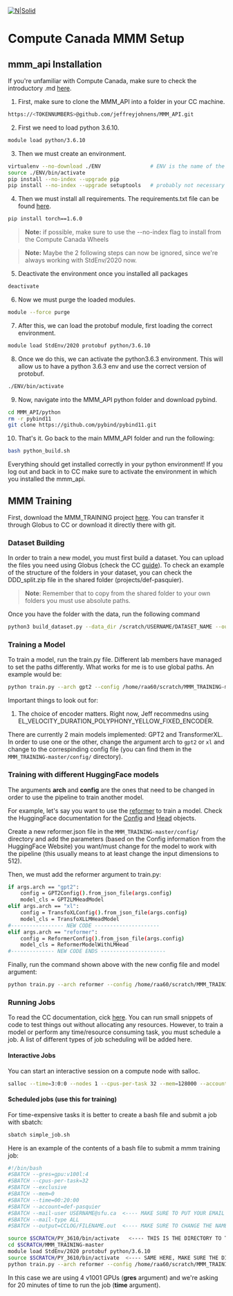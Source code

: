 [![N|Solid](https://drive.google.com/uc?export=view&id=1u4xiWN3s0PAii8zn3-qxJ7wn35tBOypY)](https://metacreation.net/category/projects/)

# Compute Canada MMM Setup
## mmm_api Installation

If you're unfamiliar with Compute Canada, make sure to check the introductory .md [here]().

1. First, make sure to clone the MMM_API into a folder in your CC machine.
```sh
https://<TOKENNUMBERS>@github.com/jeffreyjohnens/MMM_API.git
```
2. First we need to load python 3.6.10.
```sh
module load python/3.6.10
```
3. Then we must create an environment.
```sh
virtualenv --no-download ./ENV                # ENV is the name of the environment
source ./ENV/bin/activate
pip install --no-index --upgrade pip          
pip install --no-index --upgrade setuptools   # probably not necessary

```
4. Then we must install all requirements. The requirements.txt file can be found [here]().
```sh
pip install torch==1.6.0
```
> **Note:** if possible, make sure to use the --no-index flag to install from the Compute Canada Wheels

> **Note:** Maybe the 2 following steps can now be ignored, since we're always working with StdEnv/2020 now.

5. Deactivate the environment once you installed all packages
```sh
deactivate
```
6. Now we must purge the loaded modules.
```sh
module --force purge
```
7. After this, we can load the protobuf module, first loading the correct environment.
```sh
module load StdEnv/2020 protobuf python/3.6.10
```
8. Once we do this, we can activate the python3.6.3 environment. This will allow us to have a python 3.6.3 env and use the correct version of protobuf.
```sh
./ENV/bin/activate
```
9. Now, navigate into the MMM_API python folder and download pybind.
```sh
cd MMM_API/python
rm -r pybind11
git clone https://github.com/pybind/pybind11.git
```
10. That's it. Go back to the main MMM_API folder and run the following:
```sh
bash python_build.sh
```
Everything should get installed correctly in your python environment! If you log out and back in to CC make sure to activate the environment in which you installed the mmm_api.

## MMM Training

First, download the MMM_TRAINING project [here](https://gitlab.com/jeffreyjohnens/MMM_TRAINING/-/tree/master/). You can transfer it through Globus to CC or download it directly there with git.

### Dataset Building

In order to train a new model, you must first build a dataset. You can upload the files you need using Globus (check the CC [guide]()). To check an example of the structure of the folders in your dataset, you can check the DDD_split.zip file in the shared folder (projects/def-pasquier). 
> **Note**: Remember that to copy from the shared folder to your own folders you must use absolute paths.

Once you have the folder with the data, run the following command
```sh
python3 build_dataset.py --data_dir /scratch/USERNAME/DATASET_NAME --output /scratch/USERNAME/data.arr --nthreads 40 
```

### Training a Model

To train a model, run the train.py file. Different lab members have managed to set the paths differently. What works for me is to use global paths. An example would be:
```sh
python train.py --arch gpt2 --config /home/raa60/scratch/MMM_TRAINING-master/config/gpt2_tiny.json --encoding EL_VELOCITY_DURATION_POLYPHONY_YELLOW_FIXED_ENCODER --ngpu 4 --dataset /home/raa60/scratch/farrastest_NUM_BARS=4_OPZ_False.arr --batch_size 32 --label DELETE_ME
```
Important things to look out for:
1. The choice of encoder matters. Right now, Jeff recommedns using EL_VELOCITY_DURATION_POLYPHONY_YELLOW_FIXED_ENCODER.

There are currently 2 main models implemented: GPT2 and TransformerXL. In order to use one or the other, change the argument arch to `gpt2` or `xl` and change to the correspinding config file (you can find them in the `MMM_TRAINING-master/config/` directory).

### Training with different HuggingFace models

The arguments **arch** and **config** are the ones that need to be changed in order to use the pipeline to train another model.

For example, let's say you want to use the [reformer](https://huggingface.co/docs/transformers/model_doc/reformer) to train a model. Check the HuggingFace documentation for the [Config](https://huggingface.co/docs/transformers/model_doc/reformer#transformers.ReformerConfig) and [Head](https://huggingface.co/docs/transformers/model_doc/reformer#transformers.ReformerModelWithLMHead) objects. 

Create a new reformer.json file in the `MMM_TRAINING-master/config/` directory and add the parameters (based on the Config information from the HuggingFace Website) you want/must change for the model to work with the pipeline (this usually means to at least change the input dimensions to 512).

Then, we must add the reformer argument to train.py:

```sh
if args.arch == "gpt2":
    config = GPT2Config().from_json_file(args.config)
    model_cls = GPT2LMHeadModel
elif args.arch == "xl":
    config = TransfoXLConfig().from_json_file(args.config)
    model_cls = TransfoXLLMHeadModel
#----------------- NEW CODE ---------------------
elif args.arch == "reformer":
    config = ReformerConfig().from_json_file(args.config)
    model_cls = ReformerModelWithLMHead
#-------------- NEW CODE ENDS ---------------------
```

Finally, run the command shown above with the new config file and model argument:
```sh
python train.py --arch reformer --config /home/raa60/scratch/MMM_TRAINING-master/config/reformer.json --encoding EL_VELOCITY_DURATION_POLYPHONY_YELLOW_FIXED_ENCODER --ngpu 4 --dataset /home/raa60/scratch/DATA_NUM_BARS=4_OPZ_False.arr --batch_size 32 --label DELETE_ME
```

### Running Jobs

To read the CC documentation, cick [here](https://docs.alliancecan.ca/wiki/Running_jobs). You can run small snippets of code to test things out without allocating any resources. However, to train a model or perform any time/resource consuming task, you must schedule a job. A list of different types of job scheduling will be added here.

#### Interactive Jobs
You can start an interactive session on a compute node with salloc.
```sh
salloc --time=3:0:0 --nodes 1 --cpus-per-task 32 --mem=128000 --account=def-pasquier
```

#### Scheduled jobs (use this for training)
For time-expensive tasks it is better to create a bash file and submit a job with sbatch:
```sh
sbatch simple_job.sh
```

Here is an example of the contents of a bash file to submit a mmm training job:
```sh
#!/bin/bash
#SBATCH --gres=gpu:v100l:4
#SBATCH --cpus-per-task=32
#SBATCH --exclusive
#SBATCH --mem=0
#SBATCH --time=00:20:00
#SBATCH --account=def-pasquier
#SBATCH --mail-user USERNAME@sfu.ca  <---- MAKE SURE TO PUT YOUR EMAIL
#SBATCH --mail-type ALL
#SBATCH --output=CCLOG/FILENAME.out  <---- MAKE SURE TO CHANGE THE NAME OF THE FILE

source $SCRATCH/PY_3610/bin/activate   <---- THIS IS THE DIRECTORY TO THE ENV WHERE YOU HAVE THE mmm_api INSTALLED
cd $SCRATCH/MMM_TRAINING-master
module load StdEnv/2020 protobuf python/3.6.10
source $SCRATCH/PY_3610/bin/activate  <---- SAME HERE, MAKE SURE THE DIRECTORY IS PLACED CORRECTLY
python train.py --arch reformer --config /home/raa60/scratch/MMM_TRAINING-master/config/reformer.json --encoding EL_VELOCITY_DURATION_POLYPHONY_YELLOW_FIXED_ENCODER --ngpu 4 --dataset /home/raa60/scratch/dataset_NUM_BARS=4_OPZ_False.arr --batch_size 32 --label DELETE_ME
```

In this case we are using 4 v1001 GPUs (**gres** argument) and we're asking for 20 minutes of time to run the job (**time** argument).
